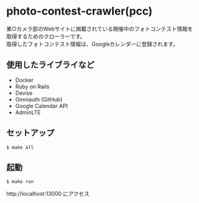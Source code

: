 # photo-contest-crawler(pcc)

東○カメラ部のWebサイトに掲載されている開催中のフォトコンテスト情報を取得するためのクローラーです。  
取得したフォトコンテスト情報は、Googleカレンダーに登録されます。

## 使用したライブライなど
- Docker
- Ruby on Rails
- Devise
- Omniauth (GitHub)
- Google Calendar API
- AdminLTE

## セットアップ
```
$ make all
```

## 起動
```
$ make run
```
http://localhost:13000 にアクセス
